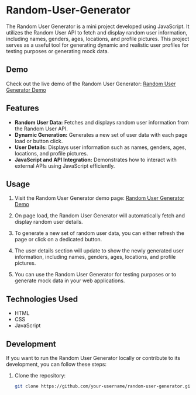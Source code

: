 # Random-User-Generator

The Random User Generator is a mini project developed using JavaScript. It utilizes the Random User API to fetch and display random user information, including names, genders, ages, locations, and profile pictures. This project serves as a useful tool for generating dynamic and realistic user profiles for testing purposes or generating mock data.

## Demo

Check out the live demo of the Random User Generator: [Random User Generator Demo](https://random-user-generator2.netlify.app/)

## Features

- **Random User Data:** Fetches and displays random user information from the Random User API.
- **Dynamic Generation:** Generates a new set of user data with each page load or button click.
- **User Details:** Displays user information such as names, genders, ages, locations, and profile pictures.
- **JavaScript and API Integration:** Demonstrates how to interact with external APIs using JavaScript efficiently.

## Usage

1. Visit the Random User Generator demo page: [Random User Generator Demo](https://random-user-generator2.netlify.app/)

2. On page load, the Random User Generator will automatically fetch and display random user details.

3. To generate a new set of random user data, you can either refresh the page or click on a dedicated button.

4. The user details section will update to show the newly generated user information, including names, genders, ages, locations, and profile pictures.

5. You can use the Random User Generator for testing purposes or to generate mock data in your web applications.

## Technologies Used

- HTML
- CSS
- JavaScript

## Development

If you want to run the Random User Generator locally or contribute to its development, you can follow these steps:

1. Clone the repository:

   ```bash
   git clone https://github.com/your-username/random-user-generator.git
